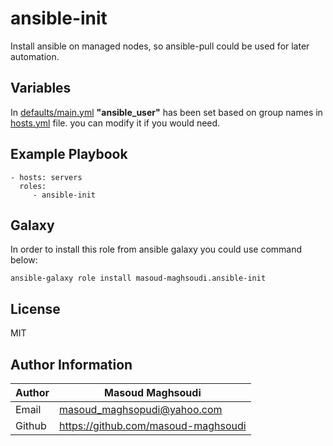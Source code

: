 # ansible-init

Install ansible on managed nodes, so ansible-pull could be used for later automation.

## Variables

In [defaults/main.yml](./defaults/main.yml) **"ansible_user"** has been set based on group names in [hosts.yml](../../hosts.yml) file. you can modify it if you would need.

## Example Playbook

    - hosts: servers
      roles:
         - ansible-init

## Galaxy

In order to install this role from ansible galaxy you could use command below:

    ansible-galaxy role install masoud-maghsoudi.ansible-init

## License

MIT

## Author Information

| Author | Masoud Maghsoudi                      |
| ------ | ------------------------------------- |
| Email  | <masoud_maghsopudi@yahoo.com>         |
| Github | <https://github.com/masoud-maghsoudi> |
